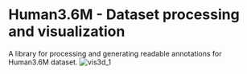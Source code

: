 # Human3.6M - Dataset processing and visualization
A library for processing and generating readable annotations for Human3.6M dataset.
![vis3d_1](resources/vis3d_1.jpg)

